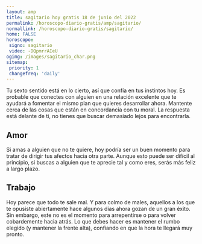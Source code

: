 ```yaml
---
layout: amp
title: sagitario hoy gratis 18 de junio del 2022 
permalink: /horoscopo-diario-gratis/amp/sagitario/
normallink: /horoscopo-diario-gratis/sagitario/
home: FALSE
horoscopo:
 signo: sagitario
 video: -DQpmrrAIeU
ogimg: /images/sagitario_char.png
sitemap:
 priority: 1
 changefreq: 'daily'
---
```



Tu sexto sentido está en lo cierto, así que confía en tus instintos hoy. Es probable que conectes con alguien en una relación excelente que te ayudará a fomentar el mismo plan que quieres desarrollar ahora. Mantente cerca de las cosas que están en concordancia con tu moral. La respuesta está delante de ti, no tienes que buscar demasiado lejos para encontrarla.

## Amor

Si amas a alguien que no te quiere, hoy podría ser un buen momento para tratar de dirigir tus afectos hacia otra parte. Aunque esto puede ser difícil al principio, si buscas a alguien que te aprecie tal y como eres, serás más feliz a largo plazo.

## Trabajo

Hoy parece que todo te sale mal. Y para colmo de males, aquellos a los que te opusiste abiertamente hace algunos días ahora gozan de un gran éxito. Sin embargo, este no es el momento para arrepentirse o para volver cobardemente hacia atrás. Lo que debes hacer es mantener el rumbo elegido (y mantener la frente alta), confiando en que la hora te llegará muy pronto.